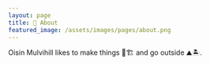 ```yaml
---
layout: page
title: 🚀 About
featured_image: /assets/images/pages/about.png
---
```


Oisin Mulvihill likes to make things 🚀🏗 and go outside ⛰🏝.
